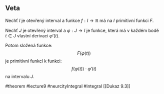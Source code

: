 ## Veta

Nechť $I$ je otevřený interval a funkce $f : I \to \mathbb{R}$ má na $I$ primitivní funkci $F$.

Nechť $J$ je otevřený interval a $\varphi : J \to I$ je funkce, která má v každém bodě $t \in J$ vlastní derivaci $\varphi'(t)$.

Potom složená funkce:
$$
F(\varphi(t))
$$
je primitivní funkcí k funkci:
$$
f(\varphi(t)) \cdot \varphi'(t)
$$
na intervalu $J$.




#theorem #lecture9 #neurcityIntegral #integral
[[Dukaz 9.3]]